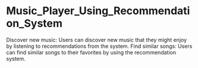 # Music_Player_Using_Recommendation_System
Discover new music: Users can discover new music that they might enjoy by listening to recommendations from the system. Find similar songs: Users can find similar songs to their favorites by using the recommendation system.
